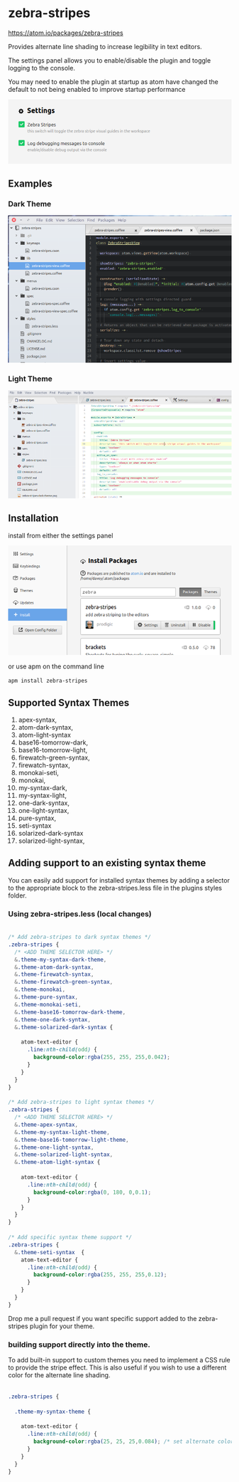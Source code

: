 # zebra-stripes
https://atom.io/packages/zebra-stripes

Provides alternate line shading to increase legibility in text editors.

The settings panel allows you to enable/disable the plugin and toggle logging to the console.

You may need to enable the plugin at startup as atom have changed the default to not being enabled to improve startup performance
 
![Settings](https://github.com/prodigic/zebra-stripes/blob/master/zebra-stripes-settings.png?raw=true)

## Examples

### Dark Theme

![Preview dark theme](https://github.com/prodigic/zebra-stripes/blob/master/zebra-stripes-dark-theme.png?raw=true)

### Light Theme
![Preview light theme](https://github.com/prodigic/zebra-stripes/blob/master/zebra-stripes-light-theme.png?raw=true)

## Installation

install from either the settings panel

![Preview Settings Panel](https://github.com/prodigic/zebra-stripes/blob/master/zebra-stripes-settings-panel.png?raw=true)

or use apm on the command line

`apm install zebra-stripes`

## Supported Syntax Themes

1.  apex-syntax,
1.  atom-dark-syntax,
1.  atom-light-syntax
1.  base16-tomorrow-dark,
1.  base16-tomorrow-light,
1.  firewatch-green-syntax,
1.  firewatch-syntax,
1.  monokai-seti,
1.  monokai,
1. my-syntax-dark,
1. my-syntax-light,
1. one-dark-syntax,
1. one-light-syntax,
1. pure-syntax,
1. seti-syntax
1. solarized-dark-syntax  
1. solarized-light-syntax,




## Adding support to an existing syntax theme

You can easily add support for installed syntax themes by adding a selector to the appropriate block to the zebra-stripes.less file in the plugins styles folder.

### Using zebra-stripes.less (local changes)
``` css

/* Add zebra-stripes to dark syntax themes */
.zebra-stripes {
  /* <ADD THEME SELECTOR HERE> */
  &.theme-my-syntax-dark-theme,
  &.theme-atom-dark-syntax,
  &.theme-firewatch-syntax,
  &.theme-firewatch-green-syntax,
  &.theme-monokai,
  &.theme-pure-syntax,
  &.theme-monokai-seti,
  &.theme-base16-tomorrow-dark-theme,
  &.theme-one-dark-syntax,
  &.theme-solarized-dark-syntax {

    atom-text-editor {
      .line:nth-child(odd) {
        background-color:rgba(255, 255, 255,0.042);
      }
    }
  }
}

/* Add zebra-stripes to light syntax themes */
.zebra-stripes {
  /* <ADD THEME SELECTOR HERE> */
  &.theme-apex-syntax,
  &.theme-my-syntax-light-theme,
  &.theme-base16-tomorrow-light-theme,
  &.theme-one-light-syntax,
  &.theme-solarized-light-syntax,
  &.theme-atom-light-syntax {

    atom-text-editor {
      .line:nth-child(odd) {
        background-color:rgba(0, 180, 0,0.1);
      }
    }
  }
}

/* Add specific syntax theme support */
.zebra-stripes {
  &.theme-seti-syntax  {
    atom-text-editor {
      .line:nth-child(odd) {
        background-color:rgba(255, 255, 255,0.12);
      }
    }
  }
}

```
Drop me a pull request if you want specific support added to the zebra-stripes plugin for your theme.



### building support directly into the theme.

To add built-in support to custom themes you need to implement a CSS rule to provide the stripe effect. This is also useful if you wish to use a different color for the alternate line shading.

``` css

.zebra-stripes {

  .theme-my-syntax-theme {

    atom-text-editor {
      .line:nth-child(odd) {
        background-color:rgba(25, 25, 25,0.084); /* set alternate color here */
      }
    }
  }
}

```
